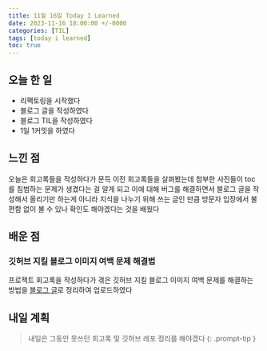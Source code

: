 ```yaml
---
title: 11월 16일 Today I Learned
date: 2023-11-16 18:00:00 +/-0000
categories: [TIL]
tags: [today i learned]
toc: true
---
```


## 오늘 한 일

* 리팩토링을 시작했다
* 블로그 글을 작성하였다
* 블로그 TIL을 작성하였다
* 1일 1커밋을 하였다

## 느낀 점

오늘은 회고록들을 작성하다가 문득 이전 회고록들을 살펴봤는데 첨부한 사진들이 toc를 침범하는 문제가 생겼다는 걸 알게 되고 이에 대해 버그를 해결하면서 블로그 글을 작성해서 올리기만 하는게 아니라 지식을 나누기 위해 쓰는 글인 만큼 방문자 입장에서 불편함 없이 볼 수 있나 확인도 해야겠다는 것을 배웠다

## 배운 점

### 깃허브 지킬 블로그 이미지 여백 문제 해결법

프로젝트 회고록을 작성하다가 겪은 깃허브 지킬 블로그 이미지 여백 문제를 해결하는 방법을 [블로그 글](https://jangwoojun.github.io/posts/%EA%B9%83%ED%97%88%EB%B8%8C-%EC%A7%80%ED%82%AC-%EB%B8%94%EB%A1%9C%EA%B7%B8-%EC%9D%B4%EB%AF%B8%EC%A7%80-%EC%97%AC%EB%B0%B1-%EB%AC%B8%EC%A0%9C/)로 정리하여 업로드하였다

## 내일 계획

> 내일은 그동안 못쓰던 회고록 및 깃허브 레포 정리를 해야겠다
{: .prompt-tip }

